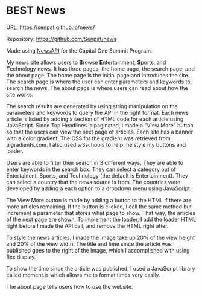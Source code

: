 # BEST News

URL: https://senpat.github.io/news/

Repository: https://github.com/Senpat/news

Made using [NewsAPI](https://newsapi.org/) for the Capital One Summit Program.

My news site allows users to **B**rowse **E**ntertainment, **S**ports, and **T**echnology news. It has three pages, the home page, the search page, and the about page. The home page is the initial page and introduces the site. The search page is where the user can enter parameters and keywords to search the news. The about page is where users can read about how the site works.

The search results are generated by using string manipulation on the parameters and keywords to query the API in the right format. Each news article is listed by adding a section of HTML code for each article using JavaScript. Since Top Headlines is paginated, I made a "View More" button so that the users can view the next page of articles. Each site has a banner with a color gradient. The CSS for the gradient was retrieved from uigradients.com. I also used w3schools to help me style my buttons and loader.

Users are able to filter their search in 3 different ways. They are able to enter keywords in the search box. They can select a category out of Entertainent, Sports, and Technology (the default is Entertainment). They can select a country that the news source is from. The countries were developed by adding a each option to a dropdown menu using JavaScript.

The View More button is made by adding a button to the HTML if there are more articles remaining. If the button is clicked, I call the same method but increment a parameter that stores what page to show. That way, the articles of the next page are shown. To implement the loader, I add the loader HTML right before I made the API call, and remove the HTML right after.

To style the news articles, I made the image take up 20% of the view height and 20% of the view width. The title and time since the article was published goes to the right of the image, which I accomplished with using flex display.

To show the time since the article was published, I used a JavaScript library called moment.js which allows me to format times very easily. 

The about page tells users how to use the website.
